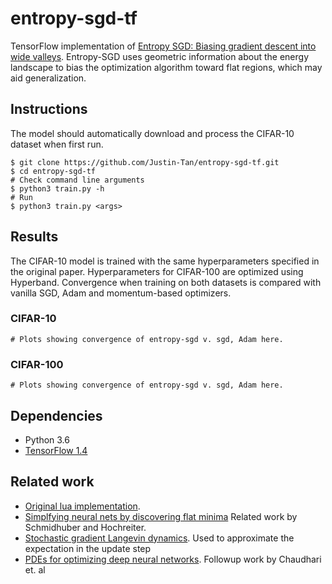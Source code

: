 # entropy-sgd-tf
TensorFlow implementation of [Entropy SGD: Biasing gradient descent into wide valleys](https://arxiv.org/pdf/1611.01838.pdf). Entropy-SGD uses geometric information about the energy landscape to bias the optimization algorithm toward flat regions, which may aid generalization.

## Instructions
The model should automatically download and process the CIFAR-10 dataset when first run.
```
$ git clone https://github.com/Justin-Tan/entropy-sgd-tf.git
$ cd entropy-sgd-tf
# Check command line arguments
$ python3 train.py -h
# Run
$ python3 train.py <args>
```
## Results
The CIFAR-10 model is trained with the same hyperparameters specified in the original paper. Hyperparameters for CIFAR-100 are optimized using Hyperband. Convergence when training on both datasets is compared with vanilla SGD, Adam and momentum-based optimizers.

### CIFAR-10
```
# Plots showing convergence of entropy-sgd v. sgd, Adam here.
```
### CIFAR-100
```
# Plots showing convergence of entropy-sgd v. sgd, Adam here.
```

## Dependencies
* Python 3.6
* [TensorFlow 1.4](https://www.tensorflow.org/)

## Related work
* [Original lua implementation](https://github.com/ucla-vision/entropy-sgd).
* [Simplfying neural nets by discovering flat minima](https://papers.nips.cc/paper/899-simplifying-neural-nets-by-discovering-flat-minima.pdf) Related work by Schmidhuber and Hochreiter.
* [Stochastic gradient Langevin dynamics](https://www.ics.uci.edu/~welling/publications/papers/stoclangevin_v6.pdf#cite.RobCas2004a). Used to approximate the expectation in the update step
* [PDEs for optimizing deep neural networks](https://arxiv.org/pdf/1704.04932.pdf). Followup work by Chaudhari et. al
